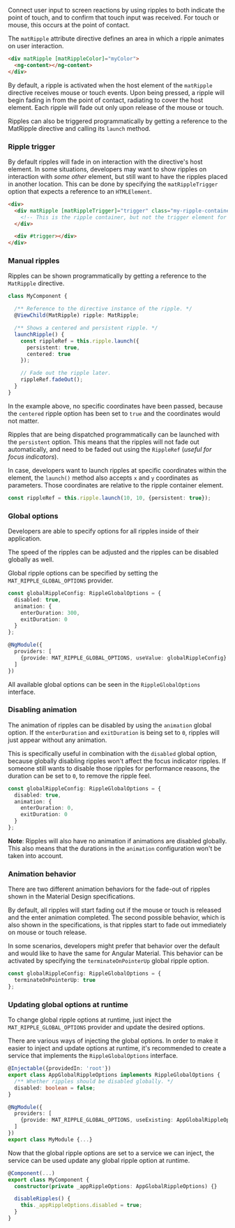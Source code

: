 Connect user input to screen reactions by using ripples to both indicate the point of touch, and to
confirm that touch input was received. For touch or mouse, this occurs at the point of contact.

The `matRipple` attribute directive defines an area in which a ripple animates on user interaction.

```html
<div matRipple [matRippleColor]="myColor">
  <ng-content></ng-content>
</div>
```

By default, a ripple is activated when the host element of the `matRipple` directive receives
mouse or touch events. Upon being pressed, a ripple will begin fading in from the point of contact,
radiating to cover the host element. Each ripple will fade out only upon release of the mouse or touch.

Ripples can also be triggered programmatically by getting a reference to the MatRipple directive
and calling its `launch` method.


### Ripple trigger

By default ripples will fade in on interaction with the directive's host element.
In some situations, developers may want to show ripples on interaction with *some other* element,
but still want to have the ripples placed in another location. This can be done by specifying
the `matRippleTrigger` option that expects a reference to an `HTMLElement`.

```html
<div>
  <div matRipple [matRippleTrigger]="trigger" class="my-ripple-container">
    <!-- This is the ripple container, but not the trigger element for ripples. -->
  </div>

  <div #trigger></div>
</div>
```

### Manual ripples

Ripples can be shown programmatically by getting a reference to the `MatRipple` directive.

```ts
class MyComponent {

  /** Reference to the directive instance of the ripple. */
  @ViewChild(MatRipple) ripple: MatRipple;

  /** Shows a centered and persistent ripple. */
  launchRipple() {
    const rippleRef = this.ripple.launch({
      persistent: true,
      centered: true
    });

    // Fade out the ripple later.
    rippleRef.fadeOut();
  }
}
```

In the example above, no specific coordinates have been passed, because the `centered`
ripple option has been set to `true` and the coordinates would not matter.

Ripples that are being dispatched programmatically can be launched with the `persistent` option.
This means that the ripples will not fade out automatically, and need to be faded out using
the `RippleRef` (*useful for focus indicators*).

In case, developers want to launch ripples at specific coordinates within the element, the
`launch()` method also accepts `x` and `y` coordinates as parameters. Those coordinates
are relative to the ripple container element.

```ts
const rippleRef = this.ripple.launch(10, 10, {persistent: true});
```

### Global options

Developers are able to specify options for all ripples inside of their application.

The speed of the ripples can be adjusted and the ripples can be disabled globally as well.

Global ripple options can be specified by setting the `MAT_RIPPLE_GLOBAL_OPTIONS` provider.

```ts
const globalRippleConfig: RippleGlobalOptions = {
  disabled: true,
  animation: {
    enterDuration: 300,
    exitDuration: 0
  }
};

@NgModule({
  providers: [
    {provide: MAT_RIPPLE_GLOBAL_OPTIONS, useValue: globalRippleConfig}
  ]
})
```

All available global options can be seen in the `RippleGlobalOptions` interface.

### Disabling animation

The animation of ripples can be disabled by using the `animation` global option. If the
`enterDuration` and `exitDuration` is being set to `0`, ripples will just appear without any
animation.

This is specifically useful in combination with the `disabled` global option, because globally
disabling ripples won't affect the focus indicator ripples. If someone still wants to disable
those ripples for performance reasons, the duration can be set to `0`, to remove the ripple feel.

```ts
const globalRippleConfig: RippleGlobalOptions = {
  disabled: true,
  animation: {
    enterDuration: 0,
    exitDuration: 0
  }
};
```

**Note**: Ripples will also have no animation if animations are disabled globally. This
also means that the durations in the `animation` configuration won't be taken into account.

### Animation behavior

There are two different animation behaviors for the fade-out of ripples shown in the Material
Design specifications.

By default, all ripples will start fading out if the mouse or touch is released and the enter
animation completed. The second possible behavior, which is also shown in the specifications, is
that ripples start to fade out immediately on mouse or touch release.

In some scenarios, developers might prefer that behavior over the default and would like to have
the same for Angular Material. This behavior can be activated by specifying the
`terminateOnPointerUp` global ripple option.

```ts
const globalRippleConfig: RippleGlobalOptions = {
  terminateOnPointerUp: true
};
```

### Updating global options at runtime

To change global ripple options at runtime, just inject the `MAT_RIPPLE_GLOBAL_OPTIONS`
provider and update the desired options.

There are various ways of injecting the global options. In order to make it easier to
inject and update options at runtime, it's recommended to create a service that implements
the `RippleGlobalOptions` interface.

```ts
@Injectable({providedIn: 'root'})
export class AppGlobalRippleOptions implements RippleGlobalOptions {
  /** Whether ripples should be disabled globally. */
  disabled: boolean = false;
}
```

```ts
@NgModule({
  providers: [
    {provide: MAT_RIPPLE_GLOBAL_OPTIONS, useExisting: AppGlobalRippleOptions},
  ]
})
export class MyModule {...}
```

Now that the global ripple options are set to a service we can inject, the service can be
used update any global ripple option at runtime.

```ts
@Component(...)
export class MyComponent {
  constructor(private _appRippleOptions: AppGlobalRippleOptions) {}

  disableRipples() {
    this._appRippleOptions.disabled = true;
  }
}
```
